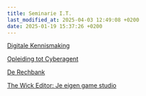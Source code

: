 ```yaml
---
title: Seminarie I.T.
last_modified_at: 2025-04-03 12:49:08 +0200
date: 2025-01-19 15:37:26 +0200
---
```


[Digitale Kennismaking](https://www.notion.so/hannemaes/Digitale-kennismaking-met-Canva-14c2b51142cd8029ac34d6338316a551)

[Opleiding tot Cyberagent](https://hannemaes.notion.site/Opleiding-tot-Cyberagent-1762b51142cd80568005c447835a9510?pvs=74)

[De Rechbank](https://hannemaes.notion.site/De-rechtbank-1A-1ca2b51142cd8065a6ecf25f4ed06881?pvs=4)

[The Wick Editor: Je eigen game studio](https://hannemaes.notion.site/Je-eigen-game-studio-eee33d9fece8454a8a38508222f723eb)
